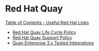 # Red Hat Quay

[Table of Contents - Useful Red Hat Links](https://github.com/pslucas0212/UsefulRedHatLinks)

- [Red Hat Quay Life Cycle Policy](https://access.redhat.com/support/policy/updates/rhquay)
- [Red Hat Quay Support Policy](https://access.redhat.com/support/policy/updates/rhquay/policies)
- [Quay Enterprise 3.x Tested Integrations](https://access.redhat.com/articles/4067991)
